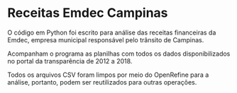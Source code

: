 # Receitas Emdec Campinas

O código em Python foi escrito para análise das receitas financeiras da Emdec, empresa municipal responsável pelo trânsito de Campinas. 

Acompanham o programa as planilhas com todos os dados disponibilizados no portal da transparência de 2012 a 2018. 

Todos os arquivos CSV foram limpos por meio do OpenRefine para a análise, portanto, podem ser reutilizados para outras operações.
